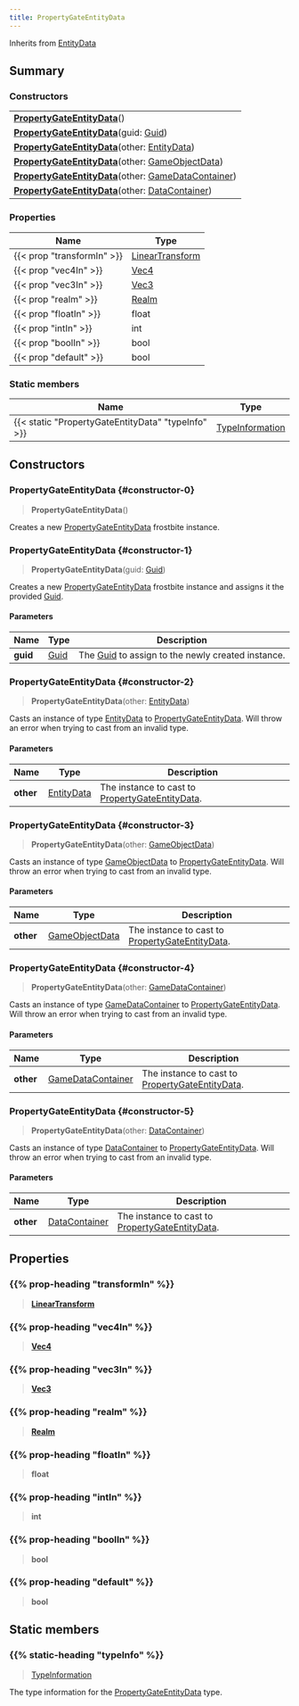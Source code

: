 ```yaml
---
title: PropertyGateEntityData
---
```


Inherits from 
[EntityData](/vext/ref/fb/entitydata)

## Summary
### Constructors
| |
| ----------- |
| **[PropertyGateEntityData](#constructor-0)**() |
| **[PropertyGateEntityData](#constructor-1)**(guid: [Guid](/vext/ref/shared/class/guid)) |
| **[PropertyGateEntityData](#constructor-2)**(other: [EntityData](/vext/ref/fb/entitydata)) |
| **[PropertyGateEntityData](#constructor-3)**(other: [GameObjectData](/vext/ref/fb/gameobjectdata)) |
| **[PropertyGateEntityData](#constructor-4)**(other: [GameDataContainer](/vext/ref/fb/gamedatacontainer)) |
| **[PropertyGateEntityData](#constructor-5)**(other: [DataContainer](/vext/ref/shared/class/datacontainer)) |

### Properties
| Name | Type |
| ---- | ---- |
| {{< prop "transformIn" >}} | [LinearTransform](/vext/ref/shared/class/lineartransform) |
| {{< prop "vec4In" >}} | [Vec4](/vext/ref/shared/class/vec4) |
| {{< prop "vec3In" >}} | [Vec3](/vext/ref/shared/class/vec3) |
| {{< prop "realm" >}} | [Realm](/vext/ref/fb/realm) |
| {{< prop "floatIn" >}} | float |
| {{< prop "intIn" >}} | int |
| {{< prop "boolIn" >}} | bool |
| {{< prop "default" >}} | bool |

### Static members
| Name | Type |
| ---- | ---- |
| {{< static "PropertyGateEntityData" "typeInfo" >}} | [TypeInformation](/vext/ref/shared/class/typeinformation) |

## Constructors
### PropertyGateEntityData {#constructor-0}
> **PropertyGateEntityData**()

Creates a new [PropertyGateEntityData](/vext/ref/fb/propertygateentitydata) frostbite instance.

### PropertyGateEntityData {#constructor-1}
> **PropertyGateEntityData**(guid: [Guid](/vext/ref/shared/class/guid))

Creates a new [PropertyGateEntityData](/vext/ref/fb/propertygateentitydata) frostbite instance and assigns it the provided [Guid](/vext/ref/shared/class/guid).

#### Parameters
| Name | Type | Description |
| ---- | ---- | ----------- |
| **guid** | [Guid](/vext/ref/shared/class/guid) | The [Guid](/vext/ref/shared/class/guid) to assign to the newly created instance. |

### PropertyGateEntityData {#constructor-2}
> **PropertyGateEntityData**(other: [EntityData](/vext/ref/fb/entitydata))

Casts an instance of type [EntityData](/vext/ref/fb/entitydata) to [PropertyGateEntityData](/vext/ref/fb/propertygateentitydata). Will throw an error when trying to cast from an invalid type.

#### Parameters
| Name | Type | Description |
| ---- | ---- | ----------- |
| **other** | [EntityData](/vext/ref/fb/entitydata) | The instance to cast to [PropertyGateEntityData](/vext/ref/fb/propertygateentitydata). |

### PropertyGateEntityData {#constructor-3}
> **PropertyGateEntityData**(other: [GameObjectData](/vext/ref/fb/gameobjectdata))

Casts an instance of type [GameObjectData](/vext/ref/fb/gameobjectdata) to [PropertyGateEntityData](/vext/ref/fb/propertygateentitydata). Will throw an error when trying to cast from an invalid type.

#### Parameters
| Name | Type | Description |
| ---- | ---- | ----------- |
| **other** | [GameObjectData](/vext/ref/fb/gameobjectdata) | The instance to cast to [PropertyGateEntityData](/vext/ref/fb/propertygateentitydata). |

### PropertyGateEntityData {#constructor-4}
> **PropertyGateEntityData**(other: [GameDataContainer](/vext/ref/fb/gamedatacontainer))

Casts an instance of type [GameDataContainer](/vext/ref/fb/gamedatacontainer) to [PropertyGateEntityData](/vext/ref/fb/propertygateentitydata). Will throw an error when trying to cast from an invalid type.

#### Parameters
| Name | Type | Description |
| ---- | ---- | ----------- |
| **other** | [GameDataContainer](/vext/ref/fb/gamedatacontainer) | The instance to cast to [PropertyGateEntityData](/vext/ref/fb/propertygateentitydata). |

### PropertyGateEntityData {#constructor-5}
> **PropertyGateEntityData**(other: [DataContainer](/vext/ref/shared/class/datacontainer))

Casts an instance of type [DataContainer](/vext/ref/shared/class/datacontainer) to [PropertyGateEntityData](/vext/ref/fb/propertygateentitydata). Will throw an error when trying to cast from an invalid type.

#### Parameters
| Name | Type | Description |
| ---- | ---- | ----------- |
| **other** | [DataContainer](/vext/ref/shared/class/datacontainer) | The instance to cast to [PropertyGateEntityData](/vext/ref/fb/propertygateentitydata). |

## Properties
### {{% prop-heading "transformIn" %}}
> **[LinearTransform](/vext/ref/shared/class/lineartransform)**

### {{% prop-heading "vec4In" %}}
> **[Vec4](/vext/ref/shared/class/vec4)**

### {{% prop-heading "vec3In" %}}
> **[Vec3](/vext/ref/shared/class/vec3)**

### {{% prop-heading "realm" %}}
> **[Realm](/vext/ref/fb/realm)**

### {{% prop-heading "floatIn" %}}
> **float**

### {{% prop-heading "intIn" %}}
> **int**

### {{% prop-heading "boolIn" %}}
> **bool**

### {{% prop-heading "default" %}}
> **bool**

## Static members
### {{% static-heading "typeInfo" %}}
> [TypeInformation](/vext/ref/shared/class/typeinformation)

The type information for the [PropertyGateEntityData](/vext/ref/fb/propertygateentitydata) type.

